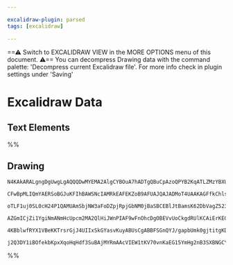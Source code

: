 ```yaml
---

excalidraw-plugin: parsed
tags: [excalidraw]

---
```

==⚠  Switch to EXCALIDRAW VIEW in the MORE OPTIONS menu of this document. ⚠== You can decompress Drawing data with the command palette: 'Decompress current Excalidraw file'. For more info check in plugin settings under 'Saving'


# Excalidraw Data
## Text Elements
%%
## Drawing
```compressed-json
N4KAkARALgngDgUwgLgAQQQDwMYEMA2AlgCYBOuA7hADTgQBuCpAzoQPYB2KqATLZMzYBXUtiRoIACyhQ4zZAHoFAc0JRJQgEYA6bGwC2CgF7N6hbEcK4OCtptbErHALRY8RMpWdx8Q1TdIEfARcZgRmBShcZQUebTieGjoghH0EDihmbgBtcDBQMELoeHF0Qn1opH4ixhZ2LjQAVgAOasha1k4AOU4xbh4ABgAWAGYARhGRgE4BgHY2iEIOYixu

CFwBpMLIQmYAERSoBGJuKFIhBAWSNcIAMRkEAFEKZoB9AFUAJQAJADMoT4UAAKAGFfkChlsir9CPh8ABlWDBNaCDxQgRnNgAawQAHUSOp+gtmJicYiYMiJKjrgtSMJlJIOOEsmgxgs2HBcNg1DBuGMBgMFtZlJTUIK8pBMNxnEMhlNtM1Fc1ZlNGjxZjwxgA2IYLXloZzjWbaEaNIaNKYTLVTLU8ZpTYmkhAgtj4NikNZnazMTmBDLoiCaLlY5R0

oTLF1uj0SL0cH24P1QAMUAmSbjNW3aFoDZpjRpjGbNM0jBaSBCEBlJtBamsK62DbVagZ523EhDHPm5niNHtjHgliUQUPCOAASWILNQ2QAugtfuQ0uPuBwhHDacJlkzmJOV2vB5oN8RHsE0hlJzOFkI4MRcEcTqzZtqM+MzUNhgsiBwscvV/gP2xsBxe9UF+AgwkdW8hEnCBEGWJZlADGFgiXCRmlwPNfhGXBBmwWYVWmWYBk0ZpfimHgeFwLVTXN

AZGmICjZi1YgiNmANmHcUpcm2MA2QlHiJWnPIAF9wFnOhcDgOBEVvUoCkgdRUlKCAiErKEGEIBAKAAIWDYdw2ISN3TWABiX4zPMtTsBERNRyOfRETpHFDOjdBjLGBB3PcyzrPSKBbNSHTAL0iNXSMmNyDjX1fO80gbLs25YQRJElOpE5qggKzYt8/z7KdfFiEJNA+DyDKfIyHKHOxBByVFCBUpiuLUk+elGWZPl0syxr9AAeU5blYD5AUOrKvz4s

4KBblwfRYX1VBeKKTrsrGjJ4UIIxSkGYasvKuyABUsCgABBFSGnQYJ/gapbUmk0gjtitgKDLXBgN3P8SsWnbUkeZZDvux6QmA9Y/rU9i6ThAANbgdS1bQ3zVHhZTNRpZh7dLQddfAAE1uBGIYYfzdV7TfZoRi1FpGnSow2AMbg5PaAgLj5eIBRZ1m2Z4YStq65r9K3aCw2WNTQxIVb1p/PcimFgzQpcumIC011AeMkEphVlXbluANPgQZRVwTEzH

j2Q3DY1iBOfekbKpxXqoHqHdf3SuBAjMYRmAAcVIEW1tKV70vnKaEG15YmHg2nB3SXBNGCYCzguBZsCIOBTnOS5Bw4APk7jwdhCgT9SljhBzaKOwACsEGwTJ4XTuAAFk2BWb7I+j7hQPwMJwCE/gICQ8JaZEoSgA
```
%%